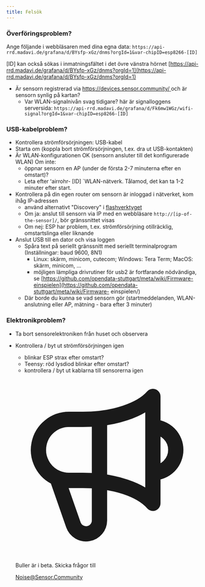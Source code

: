 ```yaml
---
title: Felsök
---
```


### Överföringsproblem?
Ange följande i webbläsaren med dina egna data:
`https://api-rrd.madavi.de/grafana/d/BYsfp-xGz/dnms?orgId=1&var-chipID=esp8266-[ID]`

[ID] kan också sökas i inmatningsfältet i det övre vänstra hörnet [https://api-rrd.madavi.de/grafana/d/BYsfp-xGz/dnms?orgId=1](https://api-rrd.madavi.de/grafana/d/BYsfp-xGz/dnms?orgId=1)

* Är sensorn registrerad via [https://devices.sensor.community/ ](https://devices.sensor.community/) och är sensorn synlig på kartan?
    * Var WLAN-signalnivån svag tidigare?
        här är signalloggens serversida: `https://api-rrd.madavi.de/grafana/d/Fk6mw1WGz/wifi-signal?orgId=1&var-chipID=esp8266-[ID]`

### USB-kabelproblem?
* Kontrollera strömförsörjningen: USB-kabel
* Starta om (koppla bort strömförsörjningen, t.ex. dra ut USB-kontakten)
* Är WLAN-konfigurationen OK (sensorn ansluter till det konfigurerade WLAN) Om inte:
    * öppnar sensorn en AP (under de första 2-7 minuterna efter en omstart)?
    * Leta efter ʻairrohr- [ID] `WLAN-nätverk. Tålamod, det kan ta 1-2 minuter efter start.
* Kontrollera på din egen router om sensorn är inloggad i nätverket, kom ihåg IP-adressen
    * använd alternativt "Discovery" i [flashverktyget](https://github.com/opendata-stuttgart/airrohr-firmware-flasher//)
    * Om ja: anslut till sensorn via IP med en webbläsare `http://[ip-of-the-sensor]/`, bör gränssnittet visas
    * Om nej: ESP har problem, t.ex. strömförsörjning otillräcklig, omstartslinga eller liknande
* Anslut USB till en dator och visa loggen
    * Spåra text på seriellt gränssnitt med seriellt terminalprogram (Inställningar: baud 9600, 8N1)
        * Linux: skärm, minicom, cutecom; Windows: Tera Term; MacOS: skärm, minicom, ...
        * möjligen lämpliga drivrutiner för usb2 är fortfarande nödvändiga, se [https://github.com/opendata-stuttgart/meta/wiki/Firmware-einspielen](https://github.com/opendata-stuttgart/meta/wiki/Firmware- einspielen/)
    * Där borde du kunna se vad sensorn gör (startmeddelanden, WLAN-anslutning eller AP, mätning - bara efter 3 minuter)

### Elektronikproblem?
* Ta bort sensorelektroniken från huset och observera
* Kontrollera / byt ut strömförsörjningen igen
    * blinkar ESP strax efter omstart?
    * Teensy: röd lysdiod blinkar efter omstart?
    * kontrollera / byt ut kablarna till sensorerna igen


  <div class="max-w-screen-xl mx-auto pt-5">
      <div class="p-2 rounded-lg bg-indigo-100 shadow-lg sm:p-3">
      <div class="flex items-center">
            <span class="p-2 rounded-lg bg-indigo-500">
              <svg class="h-8 w-8 text-white" fill="none" viewBox="0 0 24 24" stroke="currentColor">
                <path stroke-linecap="round" stroke-linejoin="round" stroke-width="2" d="M11 5.882V19.24a1.76 1.76 0 01-3.417.592l-2.147-6.15M18 13a3 3 0 100-6M5.436 13.683A4.001 4.001 0 017 6h1.832c4.1 0 7.625-1.234 9.168-3v14c-1.543-1.766-5.067-3-9.168-3H7a3.988 3.988 0 01-1.564-.317z" />
              </svg>
            </span>
        <div class="flex flex-wrap">
          <div class="flex-wrap flex">
            <p class="pt-1 text-indigo-700 font-medium">
                 Buller är i beta. Skicka frågor till </p>
          <a href="mailto:Noise@Sensor.Community" class="ml-1 font-medium underline text-white hover:text-amber-600">
                  Noise@Sensor.Community</a>
          </div>
           </div>
      </div>
    </div>
  </div>
